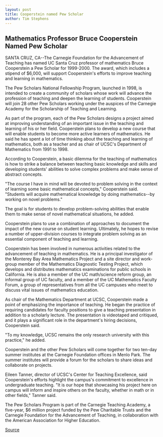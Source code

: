 ```yaml
---
layout: post
title: Cooperstein named Pew Scholar
author: Tim Stephens
---
```


## Mathematics Professor Bruce Cooperstein Named Pew Scholar

SANTA CRUZ, CA--The Carnegie Foundation for the Advancement of Teaching has named UC Santa Cruz professor of mathematics Bruce Cooperstein a Pew Scholar for 1999-2000. The award, which includes a stipend of $6,000, will support Cooperstein's efforts to improve teaching and learning in mathematics.

The Pew Scholars National Fellowship Program, launched in 1998, is intended to create a community of scholars whose work will advance the profession of teaching and deepen the learning of students. Cooperstein will join 28 other Pew Scholars working under the auspices of the Carnegie Academy for the Scholarship of Teaching and Learning.

As part of the program, each of the Pew Scholars designs a project aimed at improving understanding of an important issue in the teaching and learning of his or her field. Cooperstein plans to develop a new course that will enable students to become more active learners of mathematics. He said he has spent a lot of time thinking about the teaching and learning of mathematics, both as a teacher and as chair of UCSC's Department of Mathematics from 1991 to 1998.

According to Cooperstein, a basic dilemma for the teaching of mathematics is how to strike a balance between teaching basic knowledge and skills and developing students' abilities to solve complex problems and make sense of abstract concepts.

"The course I have in mind will be devoted to problem solving in the context of learning some basic mathematical concepts," Cooperstein said. "Students will acquire mathematical knowledge by doing mathematics--by working on novel problems."

The goal is for students to develop problem-solving abilities that enable them to make sense of novel mathematical situations, he added.

Cooperstein plans to use a combination of approaches to document the impact of the new course on student learning. Ultimately, he hopes to revise a number of upper-division courses to integrate problem solving as an essential component of teaching and learning.

Cooperstein has been involved in numerous activities related to the advancement of teaching in mathematics. He is a principal investigator of the Monterey Bay Area Mathematics Project and a site director and work-group member of the Mathematics Diagnostic Testing Project, which develops and distributes mathematics examinations for public schools in California. He is also a member of the UC math/science reform group, an informal group of UC faculty, and a member of the UC Mathematics Faculty Forum, a group of representatives from all the UC campuses who meet to discuss vital issues of mathematics education.

As chair of the Mathematics Department at UCSC, Cooperstein made a point of emphasizing the importance of teaching. He began the practice of requiring candidates for faculty positions to give a teaching presentation in addition to a scholarly lecture. The presentation is videotaped and critiqued, and it plays a significant role in the department's hiring decisions, Cooperstein said.

"To my knowledge, UCSC remains the only research university with this practice," he added.

Cooperstein and the other Pew Scholars will come together for two ten-day summer institutes at the Carnegie Foundation offices in Menlo Park. The summer institutes will provide a forum for the scholars to share ideas and collaborate on projects.

Eileen Tanner, director of UCSC's Center for Teaching Excellence, said Cooperstein's efforts highlight the campus's commitment to excellence in undergraduate teaching. "It is our hope that showcasing his project here on campus will inform and inspire others on the faculty, whether in math or in other fields," Tanner said.

The Pew Scholars Program is part of the Carnegie Teaching Academy, a five-year, $6 million project funded by the Pew Charitable Trusts and the Carnegie Foundation for the Advancement of Teaching, in collaboration with the American Association for Higher Education.

[Source](http://www1.ucsc.edu/news_events/press_releases/archive/98-99/04-99/cooperstein.htm "Permalink to UC Santa Cruz: Cooperstein named Pew Scholar")